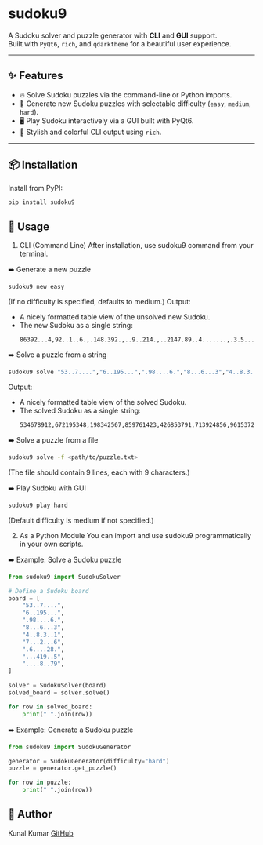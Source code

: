 # sudoku9

A Sudoku solver and puzzle generator with **CLI** and **GUI** support.  
Built with `PyQt6`, `rich`, and `qdarktheme` for a beautiful user experience.

---

## ✨ Features

- 🔥 Solve Sudoku puzzles via the command-line or Python imports.
- 🎲 Generate new Sudoku puzzles with selectable difficulty (`easy`, `medium`, `hard`).
- 🖥️ Play Sudoku interactively via a GUI built with PyQt6.
- 🎨 Stylish and colorful CLI output using `rich`.

---

## 📦 Installation

Install from PyPI:

```bash
pip install sudoku9
```


## 🚀 Usage
1. CLI (Command Line)
After installation, use sudoku9 command from your terminal.

➡️ Generate a new puzzle
```bash
sudoku9 new easy
```
(If no difficulty is specified, defaults to medium.)
Output:
- A nicely formatted table view of the unsolved new Sudoku.
- The new Sudoku as a single string:
    ```
    86392...4,92..1..6.,.148.392.,..9..214.,..2147.89,.4.......,.3.5.....,5..4.1.3.,4..238...
    ```


➡️ Solve a puzzle from a string
```bash
sudoku9 solve "53..7....","6..195...",".98....6.","8...6...3","4..8.3..1","7...2...6",".6....28.","...419..5","....8..79"
```
Output:
- A nicely formatted table view of the solved Sudoku.
- The solved Sudoku as a single string:
    ```
    534678912,672195348,198342567,859761423,426853791,713924856,961537284,287419635,345286179
    ```


➡️ Solve a puzzle from a file
```bash
sudoku9 solve -f <path/to/puzzle.txt>
```
(The file should contain 9 lines, each with 9 characters.)

➡️ Play Sudoku with GUI
```bash
sudoku9 play hard
```
(Default difficulty is medium if not specified.)

2. As a Python Module
You can import and use sudoku9 programmatically in your own scripts.

➡️ Example: Solve a Sudoku puzzle
```python
from sudoku9 import SudokuSolver

# Define a Sudoku board
board = [
    "53..7....",
    "6..195...",
    ".98....6.",
    "8...6...3",
    "4..8.3..1",
    "7...2...6",
    ".6....28.",
    "...419..5",
    "....8..79",
]

solver = SudokuSolver(board)
solved_board = solver.solve()

for row in solved_board:
    print(" ".join(row))
```

➡️ Example: Generate a Sudoku puzzle
```python
from sudoku9 import SudokuGenerator

generator = SudokuGenerator(difficulty="hard")
puzzle = generator.get_puzzle()

for row in puzzle:
    print(" ".join(row))
```



## 🌟 Author
Kunal Kumar
[GitHub](https://github.com/kunalsingh2904)
